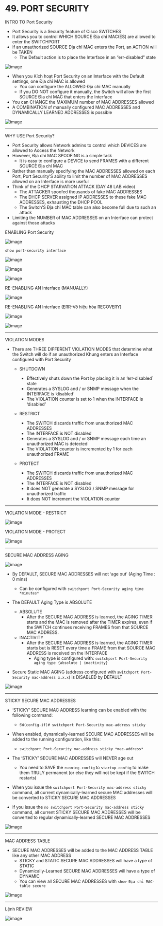 # 49. PORT SECURITY

INTRO TO Port Security

- Port Security is a Security feature of Cisco SWITCHES
- It allows you to control WHICH SOURCE Địa chỉ MAC(ES) are allowed to enter the SWITCHPORT
- If an unauthorized SOURCE Địa chỉ MAC enters the Port, an ACTION will be TAKEN
    - The Default action is to place the Interface in an “err-disabled” state

![image](https://github.com/psaumur/CCNA/assets/106411237/92f4ce9b-8fb4-4d57-b200-f41c7d5236ee)

- When you Kích hoạt Port Security on an Interface with the Default settings, one Địa chỉ MAC is allowed
    - You can configure the ALLOWED Địa chỉ MAC manually
    - If you DO NOT configure it manually, the Switch will allow the first SOURCE Địa chỉ MAC that enters the Interface
- You can CHANGE the MAXIMUM number of MAC ADDRESSES allowed
- A COMBINATION of manually configured MAC ADDRESSES and DYNAMICALLY LEARNED ADDRESSES is possible

![image](https://github.com/psaumur/CCNA/assets/106411237/0b6e8053-6819-4e02-ae28-4699a5c9c92d)

---

WHY USE Port Security?

- Port Security allows Network admins to control which DEVICES are allowed to Access the Network
- However, Địa chỉ MAC SPOOFING is a simple task
    - It is easy to configure a DEVICE to send FRAMES with a different SOURCE Địa chỉ MAC
- Rather than manually specifying the MAC ADDRESSES allowed on each Port, Port Security’S ability to limit the number of MAC ADDRESSES allowed on an Interface is more useful
- Think of the DHCP STARVATION ATTACK (DAY 48 LAB video)
    - The ATTACKER spoofed thousands of fake MAC ADDRESSES
    - The DHCP SERVER assigned IP ADDRESSES to these fake MAC ADDRESSES, exhausting the DHCP POOL
    - The Switch’S Địa chỉ MAC table can also become full due to such an attack
- Limiting the NUMBER of MAC ADDRESSES on an Interface can protect against those attacks

ENABLING Port Security

![image](https://github.com/psaumur/CCNA/assets/106411237/b00765c2-f3a1-45be-8ed4-0a8dab68e43e)

`show port-security interface`

![image](https://github.com/psaumur/CCNA/assets/106411237/787959b1-ffad-451d-ac65-11ea9a99db2d)

![image](https://github.com/psaumur/CCNA/assets/106411237/9a6dd39d-130e-411b-be46-ecfe93420813)

![image](https://github.com/psaumur/CCNA/assets/106411237/f071f447-a6ef-4ee6-8a40-2bde94030993)

RE-ENABLING AN Interface (MANUALLY)

![image](https://github.com/psaumur/CCNA/assets/106411237/706736d4-ee7c-42b2-b424-6cc30eb50905)

RE-ENABLING AN Interface (ERR-Vô hiệu hóa RECOVERY)

![image](https://github.com/psaumur/CCNA/assets/106411237/6eb0d808-a989-4261-9b39-1ac9e1bf1460)

![image](https://github.com/psaumur/CCNA/assets/106411237/41d54ef0-7391-473e-9b51-87f44b9e3f3c)

---

VIOLATION MODES

- There are THREE DIFFERENT VIOLATION MODES that determine what the Switch will do if an unauthorized Khung enters an Interface configured with Port Security
    - SHUTDOWN
        - Effectively shuts down the Port by placing it in an ‘err-disabled` state
        - Generates a SYSLOG and / or SNMP message when the INTERFACE is ‘disabled’
        - The VIOLATION counter is set to 1 when the INTERFACE is ‘disabled’
    - RESTRICT
        - The SWITCH discards traffic from unauthorized MAC ADDRESSES
        - The INTERFACE is NOT disabled
        - Generates a SYSLOG and / or SNMP message each time an unauthorized MAC is detected
        - The VIOLATION counter is incremented by 1 for each unauthorized FRAME
    
    - PROTECT
        - The SWITCH discards traffic from unauthorized MAC ADDRESSES
        - The INTERFACE is NOT disabled
        - It does NOT generate a SYSLOG / SNMP message for unauthorized traffic
        - It does NOT increment the VIOLATION counter
    
---

VIOLATION MODE - RESTRICT

![image](https://github.com/psaumur/CCNA/assets/106411237/819f00b9-9694-442d-8459-8018f4277e45)


VIOLATION MODE - PROTECT

![image](https://github.com/psaumur/CCNA/assets/106411237/20d17f97-056e-4e76-8566-bb49c10bb9e1)

---

SECURE MAC ADDRESS AGING

![image](https://github.com/psaumur/CCNA/assets/106411237/4454fedf-f942-4b0d-9b6f-074765de653d)

- By DEFAULT, SECURE MAC ADDRESSES will not ‘age out’ (Aging Time : 0 mins)
    - Can be configured with `switchport Port-Security aging time *minutes*`

- The DEFAULT Aging Type is ABSOLUTE
    - ABSOLUTE
        - After the SECURE MAC ADDRESS is learned, the AGING TIMER starts and the MAC is removed after the TIMER expires, even if the SWITCH continues receiving FRAMES from that SOURCE MAC ADDRESS.
    - INACTIVITY
        - After the SECURE MAC ADDRESS is learned, the AGING TIMER starts but is RESET every time a FRAME from that SOURCE MAC ADDRESS is received on the INTERFACE
            - Aging type is configured with:  `switchport Port-Security aging type {absolute | inactivity}`
- Secure Static MAC AGING (address configured with `switchport Port-Security mac-address x.x.x`) is DISABLED by DEFAULT

![image](https://github.com/psaumur/CCNA/assets/106411237/93f11517-9d97-4e52-89ad-a0e590bca702)

---

STICKY SECURE MAC ADDRESSES 

- ‘STICKY’ SECURE MAC ADDRESS learning can be enabled with the following command:
    - `SW(config-if)# switchport Port-Security mac-address sticky`

- When enabled, dynamically-learned SECURE MAC ADDRESSES will be added to the running configuration, like this:
    - `switchport Port-Security mac-address sticky *mac-address*`

- The ‘STICKY’ SECURE MAC ADDRESSES will NEVER age out
    - You need to SAVE the `running-config` to `startup-config` to make them TRULY permanent (or else they will not be kept if the SWITCH restarts)
- When you issue the `switchport Port-Security mac-address sticky` command, all current dynamically-learned secure MAC addresses will be converted to STICKY SECURE MAC ADDRESSES
- If you issue the `no switchport Port-Security mac-address sticky` command, all current STICKY SECURE MAC ADDRESSES will be converted to regular dynamically-learned SECURE MAC ADDRESSES

![image](https://github.com/psaumur/CCNA/assets/106411237/10d591f9-334c-4e3b-889e-16030c36c445)

---

MAC ADDRESS TABLE

- SECURE MAC ADDRESSES will be added to the MAC ADDRESS TABLE like any other MAC ADDRESS
    - STICKY and STATIC SECURE MAC ADDRESSES will have a type of STATIC
    - Dynamically-Learned SECURE MAC ADDRESSES will have a type of DYNAMIC
    - You can view all SECURE MAC ADDRESSES with `show Địa chỉ MAC-table secure`
    

![image](https://github.com/psaumur/CCNA/assets/106411237/c9123729-541c-4363-ba19-d8e49f75c6c5)

---

Lệnh REVIEW

![image](https://github.com/psaumur/CCNA/assets/106411237/716ce91d-d1bb-4f12-a8fd-226b65f22569)
